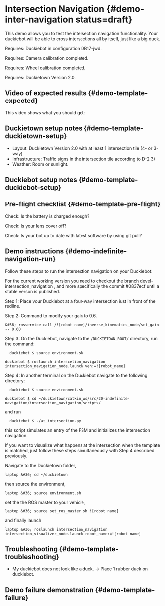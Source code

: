 # Intersection Navigation  {#demo-inter-navigation status=draft}

This demo allows you to test the intersection navigation functionality. Your duckiebot will be able to cross intersections all by itself, just like a big duck.

<div class='requirements' markdown="1">

Requires: Duckiebot in configuration DB17-jwd.

Requires: Camera calibration completed.

Requires: Wheel calibration completed.

Requires: Duckietown Version 2.0.

</div>

## Video of expected results {#demo-template-expected}

This video shows what you should get:

## Duckietown setup notes {#demo-template-duckietown-setup}

* Layout: Duckietown Version 2.0 with at least 1 intersection tile (4- or 3-way)
* Infrastructure: Traffic signs in the intersection tile according to D-2 3)
* Weather: Room or sunlight.

## Duckiebot setup notes {#demo-template-duckiebot-setup}




## Pre-flight checklist {#demo-template-pre-flight}

Check: Is the battery is charged enough?

Check: Is your lens cover off?

Check: Is your bot up to date with latest software by using git pull?




## Demo instructions {#demo-indefinite-navigation-run}

Follow these steps to run the intersection navigation on your Duckiebot:

For the current working version you need to checkout the branch devel-intersection_navigation , and more specifically the commit #0837ecf until a stable verson is published.  

Step 1: Place your Duckiebot at a four-way intersection just in front of the redline.

Step 2: Command to modify your gain to 0.6.

    &#36; rosservice call /![robot name]/inverse_kinematics_node/set_gain -- 0.60

Step 3: On the Duckiebot, navigate to the `/DUCKIETOWN_ROOT/` directory, run the command:

	  duckiebot $ source environment.sh
    
    duckiebot $ roslaunch interscetion_navigation intersection_navigation_node.launch veh:=![robot_name]

Step 4: In another terminal on the Duckiebot navigate to the following directory:

	  duckiebot $ source environment.sh
  	
    duckiebot $ cd ~/duckietown/catkin_ws/src/20-indefinite-navigation/intersection_navigation/scripts/

and run

	  duckiebot $ ./at_intersection.py

this script simulates an entry of the FSM and initializes the intersection navigation. 

If you want to visualize what happens at the intersection when the template is matched, just follow these steps simultaneously with Step 4 described previously.

Navigate to the Duckietown folder,

    laptop &#36; cd ~/duckietown

then source the environment,

    laptop &#36; source environment.sh

set the the ROS master to your vehicle,

    laptop &#36; source set_ros_master.sh ![robot name]

and finally launch 

    laptop &#36; roslaunch intersection_navigation intersection_visualizer_node.launch robot_name:=![robot name]


## Troubleshooting {#demo-template-troubleshooting}

* My duckiebot does not look like a duck.  -> Place 1 rubber duck on duckiebot.


## Demo failure demonstration {#demo-template-failure}


